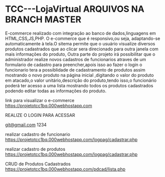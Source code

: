 # TCC---LojaVirtual ARQUIVOS NA BRANCH MASTER
E-commerce realizado com integração ao banco de dados,linguagens em HTML,CSS,JS,PHP.
O e-commerce que é responsivo,ou seja, adaptando-se automaticamente à tela.O sitema permite que o usuário visualize diversos produtos cadastrados que ao clicar sera direcionado para outra janela com mais informações do produto, Outra parte do projeto irá possibilitar que o administrador realize novos cadastros de funcionarios atraves de um formulario de cadastro para preencher,apois isso ao fazer o login o funcionario tera a possiblidade de cadastramento de produtos assim mostrando o novo produto na página inicial ,digitando o valor do produto em atacado,o valor unitário,descrição do produto,tendo isso,o funcionário poderá ter acesso a uma lista mostrando todos os produtos cadastrados podendo editar todas as informações do produto.

link para visualizar o e-commerce https://projetotcc1bq.000webhostapp.com

REALIZE O LOGIN PARA ACESSAR 

git@gmail.com
1234

realizar cadastro de funcionario https://projetotcc1bq.000webhostapp.com/logpag/cadastrar.php

realizar cadastro de produtos https://projetotcc1bq.000webhostapp.com/logpag/cadastrar.php

CRUD de Produtos Cadastrados https://projetotcc1bq.000webhostapp.com/pdcad/lista.php

